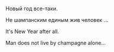 Новый год все-таки.

Не шампанским единым жив человек ...

It's New Year after all.

Man does not live by champagne alone...
